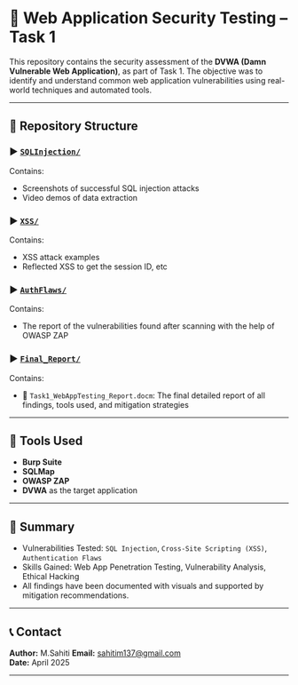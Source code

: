 # 🔐 Web Application Security Testing – Task 1

This repository contains the security assessment of the **DVWA (Damn Vulnerable Web Application)**, as part of Task 1. The objective was to identify and understand common web application vulnerabilities using real-world techniques and automated tools.

---

## 📁 Repository Structure

### ▶️ [`SQLInjection/`](./SQLInjection/)
Contains:
- Screenshots of successful SQL injection attacks
- Video demos of data extraction

### ▶️ [`XSS/`](./XSS/)
Contains:
- XSS attack examples
- Reflected XSS to get the session ID, etc

### ▶️ [`AuthFlaws/`](./AuthFlaws/)
Contains:
- The report of the vulnerabilities found after scanning with the help of OWASP ZAP 

### ▶️ [`Final_Report/`](./Final_Report/)
Contains:
- 📄 `Task1_WebAppTesting_Report.docm`: The final detailed report of all findings, tools used, and mitigation strategies

---

## 🧰 Tools Used
- **Burp Suite**
- **SQLMap**
- **OWASP ZAP**
- **DVWA** as the target application

---

## 📌 Summary
- Vulnerabilities Tested: `SQL Injection`, `Cross-Site Scripting (XSS)`, `Authentication Flaws`
- Skills Gained: Web App Penetration Testing, Vulnerability Analysis, Ethical Hacking
- All findings have been documented with visuals and supported by mitigation recommendations.

---

## 📞 Contact
**Author:** M.Sahiti
**Email:** sahitim137@gmail.com  
**Date:** April 2025

---

